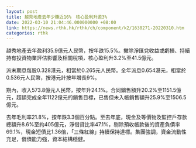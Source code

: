 ```yaml
---
layout: post
title: 越秀地產去年少賺近16%　核心盈利升逾3%
date: 2022-03-10 21:04:46.000000000 +08:00
link: https://news.rthk.hk/rthk/ch/component/k2/1638271-20220310.htm
categories: rthk
---
```


越秀地產去年盈利35.9億元人民幣，按年跌15.5%。撇除淨匯兌收益或虧損、持續持有投資物業評估影響及相關稅項，核心盈利升3.2%至41.5億元。

派末期息每股0.328港元，相當於0.265元人民幣。全年派息0.654港元，相當於0.536元人民幣，按港元計按年增長9%。

期內，收入573.8億元人民幣，按年升24.1%。合同銷售額升20.2%至1151.5億元，超額完成全年1122億元的銷售目標，已售但未入帳銷售額升25.9%至1506.5億元。

去年毛利率21.8%，按年跌3.3個百分點。至去年底，現金及等價物及監控戶存款總額升8.6%至約405億元，淨借貸比率47.1%，剔除預收帳款後的資產負債率69.1%，現金短債比1.36倍，「三條紅線」持續保持達標。集團強調，資金流動性充足，償債能力強，資本結構穩健。

